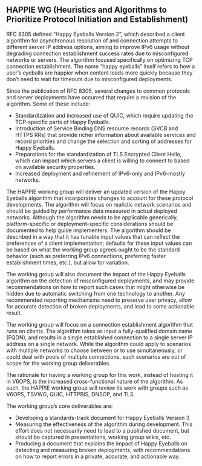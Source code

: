 ## HAPPIE WG (Heuristics and Algorithms to Prioritize Protocol Initiation and Establishment)

RFC 8305 defined “Happy Eyeballs Version 2”, which described a client algorithm 
for asynchronous resolution of and connection attempts to different server IP 
address options, aiming to improve IPv6 usage without degrading connection
establishment success rates due to misconfigured networks or servers. The
algorithm focused specifically on optimizing TCP connection establishment.
The name “happy eyeballs” itself refers to how a user’s eyeballs are happier
when content loads more quickly because they don’t need to wait for timeouts
due to misconfigured deployments.

Since the publication of RFC 8305, several changes to common protocols and 
server deployments have occurred that require a revision of the algorithm. Some 
of these include:

- Standardization and increased use of QUIC, which require updating the
  TCP-specific parts of Happy Eyeballs.
- Introduction of Service Binding DNS resource records (SVCB and HTTPS RRs) that
  provide richer information about available services and record priorities
  and change the selection and sorting of addresses for Happy Eyeballs.
- Preparations for the standardization of TLS Encrypted Client Hello, which
  can impact which servers a client is willing to connect to based on available
  security properties.
- Increased deployment and refinement of IPv6-only and IPv6-mostly networks.

The HAPPIE working group will deliver an updated version of the Happy Eyeballs 
algorithm that incorporates changes to account for these protocol developments.
The algorithm will focus on realistic network scenarios and should be guided by
performance data measured in actual deployed networks. Although the algorithm
needs to be applicable generically, platform-specific or deployment-specific
considerations should be documented to help guide implementers. The algorithm
should be described in a way that it has tunable input values that can reflect
the preferences of a client implementation; defaults for these input values
can be based on what the working group agrees ought to be the standard behavior
(such as preferring IPv6 connections, preferring faster establishment times,
etc.), but allow for variation.

The working group will also document the impact of the Happy Eyeballs algorithm
on the detection of misconfigured deployments, and may provide recommendations on
how to report such cases that might otherwise be hidden due to automatic switching
from one technology to another. Any recommended reporting mechanisms need to
preserve user privacy, allow for accurate detection of broken deployments,
and lead to some actionable result.

The working group will focus on a connection establishment algorithm that
runs on clients. The algorithm takes as input a fully-qualified domain name
(FQDN), and results in a single established connection to a single server IP
address on a single network. While the algorithm could apply to scenarios with
multiple networks to choose between or to use simultaneously, or could deal
with pools of multiple connections, such scenarios are out of scope for the
working group deliverables.

The rationale for having a working group for this work, instead of hosting it in
V6OPS, is the increased cross-functional nature of the algorithm. As such, the 
HAPPIE working group will review its work with groups such as V6OPS, TSVWG, QUIC, 
HTTPBIS, DNSOP, and TLS.

The working group’s core deliverables are:

- Developing a standards-track document for Happy Eyeballs Version 3
- Measuring the effectiveness of the algorithm during development. This effort
  does not necessarily need to lead to a published document, but should be
  captured in presentations, working group wikis, etc.
- Producing a document that explains the impact of Happy Eyeballs on
  detecting and measuring broken deployments, with recommendations on
  how to report errors in a private, accurate, and actionable way.
